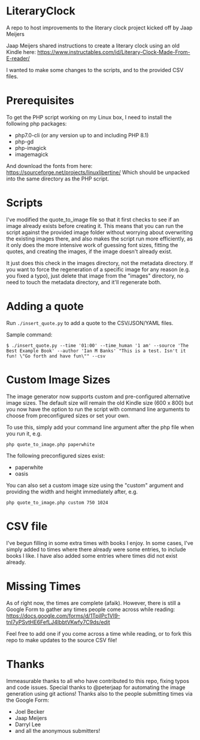 # LiteraryClock
A repo to host improvements to the literary clock project kicked off by Jaap Meijers

Jaap Meijers shared instructions to create a literary clock using an old Kindle here: https://www.instructables.com/id/Literary-Clock-Made-From-E-reader/

I wanted to make some changes to the scripts, and to the provided CSV files.

# Prerequisites
To get the PHP script working on my Linux box, I need to install the following php packages:
* php7.0-cli (or any version up to and including PHP 8.1)
* php-gd
* php-imagick
* imagemagick

And download the fonts from here: 
https://sourceforge.net/projects/linuxlibertine/
Which should be unpacked into the same directory as the PHP script. 

# Scripts
I've modified the quote_to_image file so that it first checks to see if an image already exists before creating it. This means that you can run the script against the provided image folder without worrying about overwriting the existing images there, and also makes the script run more efficiently, as it only does the more intensive work of guessing font sizes, fitting the quotes, and creating the images, if the image doesn't already exist. 

It just does this check in the images directory, not the metadata directory. If you want to force the regeneration of a specific image for any reason (e.g. you fixed a typo), just delete that image from the "images" directory, no need to touch the metadata directory, and it'll regenerate both.

# Adding a quote

Run `./insert_quote.py` to add a quote to the CSV/JSON/YAML files.

Sample command:
```
$ ./insert_quote.py --time '01:00' --time_human '1 am' --source 'The Best Example Book' --author 'Ian M Banks' "This is a test. Isn't it fun! \"Go forth and have fun\"" --csv
```

# Custom Image Sizes
The image generator now supports custom and pre-configured alternative image sizes. The default size will remain the old Kindle size (600 x 800) but you now have the option to run the script with command line arguments to choose from preconfigured sizes or set your own. 

To use this, simply add your command line argument after the php file when you run it, e.g.

`php quote_to_image.php paperwhite`

The following preconfigured sizes exist:
* paperwhite
* oasis

You can also set a custom image size using the "custom" argument and providing the width and height immediately after, e.g.

`php quote_to_image.php custom 750 1024`

# CSV file
I've begun filling in some extra times with books I enjoy. In some cases, I've simply added to times where there already were some entries, to include books I like. I have also added some entries where times did not exist already.

# Missing Times

As of right now, the times are complete (afaik). However, there is still a Google Form to gather any times people come across while reading: https://docs.google.com/forms/d/1TpjlPc1VI9-tnI7yPSvtHE6FefLJ4IbbtVKwfy7C9ds/edit

Feel free to add one if you come across a time while reading, or to fork this repo to make updates to the source CSV file!

# Thanks
Immeasurable thanks to all who have contributed to this repo, fixing typos and code issues. Special thanks to @peterjaap for automating the image generation using git actions! Thanks also to the people submitting times via the Google Form:
* Joel Becker
* Jaap Meijers
* Darryl Lee
* and all the anonymous submitters!
